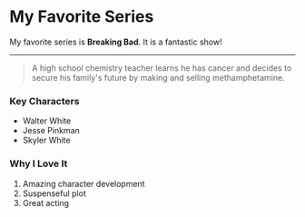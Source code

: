 # My Favorite Series

My favorite series is **Breaking Bad**. It is a fantastic show!

---

> A high school chemistry teacher learns he has cancer and decides to secure his family's future by making and selling methamphetamine.

### Key Characters

* Walter White
* Jesse Pinkman
* Skyler White

### Why I Love It

1.  Amazing character development
2.  Suspenseful plot
3.  Great acting
